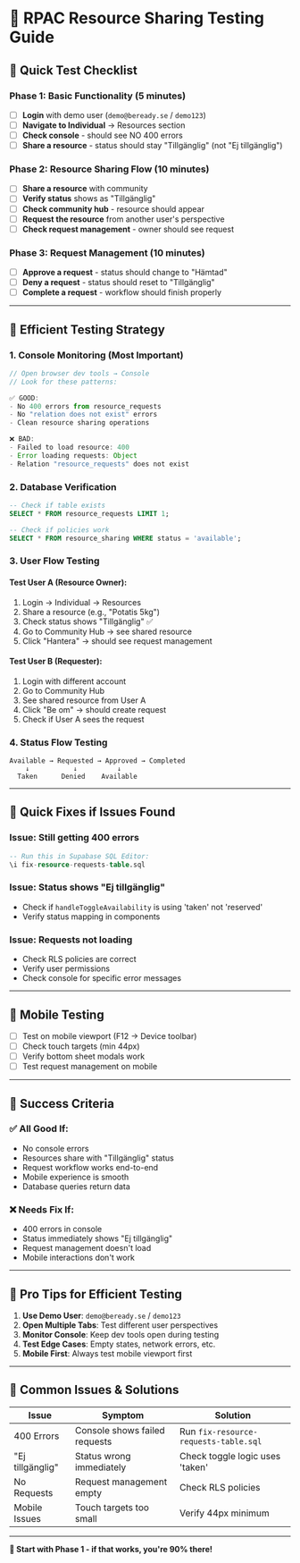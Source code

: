 # 🧪 RPAC Resource Sharing Testing Guide

## 🎯 **Quick Test Checklist**

### **Phase 1: Basic Functionality (5 minutes)**
- [ ] **Login** with demo user (`demo@beready.se` / `demo123`)
- [ ] **Navigate to Individual** → Resources section
- [ ] **Check console** - should see NO 400 errors
- [ ] **Share a resource** - status should stay "Tillgänglig" (not "Ej tillgänglig")

### **Phase 2: Resource Sharing Flow (10 minutes)**
- [ ] **Share a resource** with community
- [ ] **Verify status** shows as "Tillgänglig" 
- [ ] **Check community hub** - resource should appear
- [ ] **Request the resource** from another user's perspective
- [ ] **Check request management** - owner should see request

### **Phase 3: Request Management (10 minutes)**
- [ ] **Approve a request** - status should change to "Hämtad"
- [ ] **Deny a request** - status should reset to "Tillgänglig"
- [ ] **Complete a request** - workflow should finish properly

---

## 🚀 **Efficient Testing Strategy**

### **1. Console Monitoring (Most Important)**
```javascript
// Open browser dev tools → Console
// Look for these patterns:

✅ GOOD:
- No 400 errors from resource_requests
- No "relation does not exist" errors
- Clean resource sharing operations

❌ BAD:
- Failed to load resource: 400
- Error loading requests: Object
- Relation "resource_requests" does not exist
```

### **2. Database Verification**
```sql
-- Check if table exists
SELECT * FROM resource_requests LIMIT 1;

-- Check if policies work
SELECT * FROM resource_sharing WHERE status = 'available';
```

### **3. User Flow Testing**

#### **Test User A (Resource Owner):**
1. Login → Individual → Resources
2. Share a resource (e.g., "Potatis 5kg")
3. Check status shows "Tillgänglig" ✅
4. Go to Community Hub → see shared resource
5. Click "Hantera" → should see request management

#### **Test User B (Requester):**
1. Login with different account
2. Go to Community Hub
3. See shared resource from User A
4. Click "Be om" → should create request
5. Check if User A sees the request

### **4. Status Flow Testing**
```
Available → Requested → Approved → Completed
    ↓           ↓          ↓
  Taken      Denied    Available
```

---

## 🔧 **Quick Fixes if Issues Found**

### **Issue: Still getting 400 errors**
```sql
-- Run this in Supabase SQL Editor:
\i fix-resource-requests-table.sql
```

### **Issue: Status shows "Ej tillgänglig"**
- Check if `handleToggleAvailability` is using 'taken' not 'reserved'
- Verify status mapping in components

### **Issue: Requests not loading**
- Check RLS policies are correct
- Verify user permissions
- Check console for specific error messages

---

## 📱 **Mobile Testing**
- [ ] Test on mobile viewport (F12 → Device toolbar)
- [ ] Check touch targets (min 44px)
- [ ] Verify bottom sheet modals work
- [ ] Test request management on mobile

---

## 🎯 **Success Criteria**

### **✅ All Good If:**
- No console errors
- Resources share with "Tillgänglig" status
- Request workflow works end-to-end
- Mobile experience is smooth
- Database queries return data

### **❌ Needs Fix If:**
- 400 errors in console
- Status immediately shows "Ej tillgänglig"
- Request management doesn't load
- Mobile interactions don't work

---

## 🚀 **Pro Tips for Efficient Testing**

1. **Use Demo User**: `demo@beready.se` / `demo123`
2. **Open Multiple Tabs**: Test different user perspectives
3. **Monitor Console**: Keep dev tools open during testing
4. **Test Edge Cases**: Empty states, network errors, etc.
5. **Mobile First**: Always test mobile viewport first

---

## 🐛 **Common Issues & Solutions**

| Issue | Symptom | Solution |
|-------|---------|----------|
| 400 Errors | Console shows failed requests | Run `fix-resource-requests-table.sql` |
| "Ej tillgänglig" | Status wrong immediately | Check toggle logic uses 'taken' |
| No Requests | Request management empty | Check RLS policies |
| Mobile Issues | Touch targets too small | Verify 44px minimum |

---

**🎯 Start with Phase 1 - if that works, you're 90% there!**
